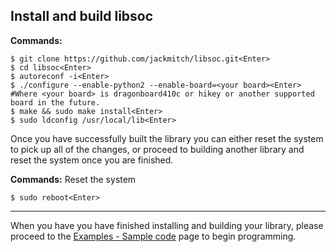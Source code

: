 ## Install and build libsoc

**Commands:**

```shell
$ git clone https://github.com/jackmitch/libsoc.git<Enter>
$ cd libsoc<Enter>
$ autoreconf -i<Enter>
$ ./configure --enable-python2 --enable-board=<your board><Enter>
#Where <your board> is dragonboard410c or hikey or another supported board in the future.
$ make && sudo make install<Enter>
$ sudo ldconfig /usr/local/lib<Enter>
```

Once you have successfully built the library you can either reset the system to pick up all of the changes, or proceed to building another library and reset the system once you are finished.

**Commands:** Reset the system

```shell
$ sudo reboot<Enter>
```

***

When you have you have finished installing and building your library, please proceed to the [Examples - Sample code](../../Examples/README.md) page to begin programming.
